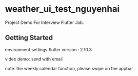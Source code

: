 # weather_ui_test_nguyenhai

Project Demo For Interview Flutter Job.

## Getting Started
environment settings
flutter version : 2.10.3

video demo: send with email

note: the weekly calendar function, please swipe on the appbar